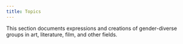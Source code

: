 ```yaml
---
title: Topics
---
```


This section documents expressions and creations of gender-diverse groups in art, literature, film, and other fields.

